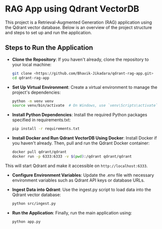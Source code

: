 # RAG App using Qdrant VectorDB

This project is a Retrieval-Augmented Generation (RAG) application using the Qdrant vector database. Below is an overview of the project structure and steps to set up and run the application.

## Steps to Run the Application

* **Clone the Repository**: If you haven't already, clone the repository to your local machine:

    ```bash
    git clone <https://github.com/Bhavik-Jikadara/qdrant-rag-app.git>
    cd qdrant-rag-app
    ```

* **Set Up Virtual Environment**: Create a virtual environment to manage the project's dependencies:

    ```bash
    python -m venv venv
    source venv/bin/activate  # On Windows, use `venv\Scripts\activate`
    ```

* **Install Python Dependencies**: Install the required Python packages specified in requirements.txt:

    ```bash
    pip install -r requirements.txt
    ```

* **Install Docker and Run Qdrant VectorDB Using Docker**: Install Docker if you haven't already. Then, pull and run the Qdrant Docker container:

    ```bash
    docker pull qdrant/qdrant
    docker run -p 6333:6333 -v $(pwd):/qdrant qdrant/qdrant
    ```

This will start Qdrant and make it accessible on `http://localhost:6333`.

* **Configure Environment Variables**: Update the .env file with necessary environment variables such as Qdrant API keys or database URLs.

* **Ingest Data into Qdrant**: Use the ingest.py script to load data into the Qdrant vector database:

    ```bash
    python src/ingest.py
    ```

* **Run the Application**: Finally, run the main application using:

    ```bash
    python app.py
    ```
